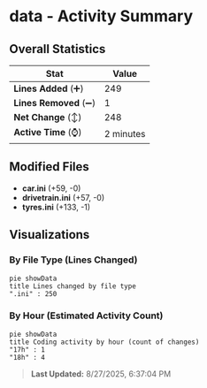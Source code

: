 # data - Activity Summary 

## Overall Statistics

| Stat                   | Value                                                             |
| ---------------------- | ----------------------------------------------------------------- |
| **Lines Added** (➕)   | 249                                          |
| **Lines Removed** (➖) | 1                                        |
| **Net Change** (↕)    | 248                |
| **Active Time** (⌚)   | 2 minutes |


## Modified Files
- **car.ini** (+59, -0)
- **drivetrain.ini** (+57, -0)
- **tyres.ini** (+133, -1)

## Visualizations

### By File Type (Lines Changed)

```mermaid
pie showData
title Lines changed by file type
".ini" : 250
```

### By Hour (Estimated Activity Count)

```mermaid
pie showData
title Coding activity by hour (count of changes)
"17h" : 1
"18h" : 4
```


> **Last Updated:** 8/27/2025, 6:37:04 PM